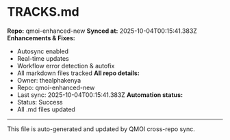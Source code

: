 # TRACKS.md

**Repo:** qmoi-enhanced-new
**Synced at:** 2025-10-04T00:15:41.383Z
**Enhancements & Fixes:**
- Autosync enabled
- Real-time updates
- Workflow error detection & autofix
- All markdown files tracked
**All repo details:**
- Owner: thealphakenya
- Repo: qmoi-enhanced-new
- Last sync: 2025-10-04T00:15:41.383Z
**Automation status:**
- Status: Success
- All .md files updated
---
This file is auto-generated and updated by QMOI cross-repo sync.

